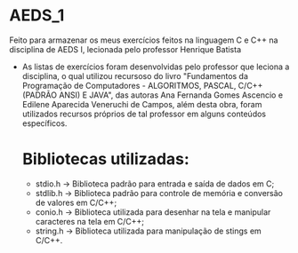 # AEDS_1
Feito para armazenar os meus exercícios feitos na linguagem C e C++ na disciplina de AEDS I, lecionada pelo professor Henrique Batista

* As listas de exercícios foram desenvolvidas pelo professor que leciona a disciplina, o qual utilizou recursoso do livro "Fundamentos da Programação de Computadores - ALGORITMOS, PASCAL, C/C++ (PADRÃO ANSI) E JAVA", das autoras Ana Fernanda Gomes Ascencio e Edilene Aparecida Veneruchi de Campos, além desta obra, foram utilizados recursos próprios de tal professor em alguns conteúdos específicos.

  # Bibliotecas utilizadas:
    - stdio.h -> Biblioteca padrão para entrada e saída de dados em C;
    - stdlib.h -> Biblioteca padrão para controle de memória e conversão de valores em C/C++;
    - conio.h -> Biblioteca utilizada para desenhar na tela e manipular caracteres na tela em C/C++;
    - string.h -> Biblioteca utilizada para manipulação de stings em C/C++.
